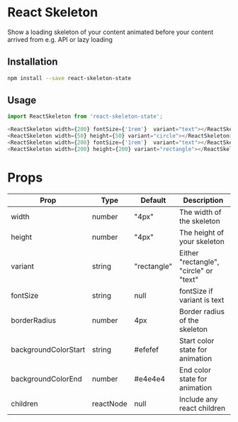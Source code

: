 # React Skeleton

Show a loading skeleton of your content animated before your content arrived from e.g. API or lazy loading

## Installation

```sh
npm install --save react-skeleton-state
```

## Usage

```js
import ReactSkeleton from 'react-skeleton-state';

<ReactSkeleton width={200} fontSize={'1rem'}  variant="text"></ReactSkeleton>
<ReactSkeleton width={50} height={50} variant="circle"></ReactSkeleton>
<ReactSkeleton width={200} fontSize={'1rem'}  variant="text"></ReactSkeleton>
<ReactSkeleton width={200} height={200} variant="rectangle"></ReactSkeleton>
```


# Props

| Prop                 | Type      | Default | Description                           |
| -------------------- | --------- | ------- | ------------------------------------- |
| width                | number    | "4px" | The width of the skeleton        |
| height               | number    | "4px"  | The height of your skeleton      |
| variant              | string    | "rectangle" | Either "rectangle", "circle" or "text"           |
| fontSize             | string    | null       | fontSize if variant is text          |
| borderRadius         | number    | 4px     | Border radius of the skeleton          |
| backgroundColorStart | string    | #efefef | Start color state for animation   |
| backgroundColorEnd   | number    | #e4e4e4  | End color state for animation |
| children             | reactNode | null    | Include any react children                  |